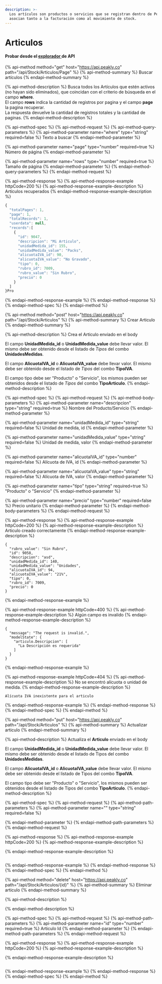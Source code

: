 ```yaml
---
description: >-
  Los artículos son productos o servicios que se registran dentro de Peakly y se
  asocian tanto a la facturación como al movimiento de stock.
---
```


# Articulos

#### Probar desde el [explorador ](https://api.peakly.co/swagger/ui/index#!/Articulos/Articulos_Get)de API 

{% api-method method="get" host="https://api.peakly.co" path="/api/Stock/Articulos/Page" %}
{% api-method-summary %}
Buscar artículos
{% endapi-method-summary %}

{% api-method-description %}
Busca todos los Artículos que estén activos \(no hayan sido eliminados\), que coincidan con el criterio de búsqueda en el campo **where**.  
El campo **rows** indica la cantidad de registros por pagina y el campo **page** la pagina recuperar.  
La respuesta devuelve la cantidad de registros totales y la cantidad de paginas.
{% endapi-method-description %}

{% api-method-spec %}
{% api-method-request %}
{% api-method-query-parameters %}
{% api-method-parameter name="where" type="string" required=false %}
Texto a buscar
{% endapi-method-parameter %}

{% api-method-parameter name="page" type="number" required=true %}
Número de página
{% endapi-method-parameter %}

{% api-method-parameter name="rows" type="number" required=true %}
Tamaño de página
{% endapi-method-parameter %}
{% endapi-method-query-parameters %}
{% endapi-method-request %}

{% api-method-response %}
{% api-method-response-example httpCode=200 %}
{% api-method-response-example-description %}
Artículos recuperados
{% endapi-method-response-example-description %}

```javascript
{
  "totalPages": 1,
  "page": 1,
  "totalRecords": 1,
  "userdata": null,
  "records":[
    {
      "id": 9047,
      "descripcion": "Mi Articulo",
      "unidadMedida_id": 155,
      "unidadMedida_value": "Packs",
      "alicuotaIVA_id": 90,
      "alicuotaIVA_value": "No Gravado",
      "tipo": 0,
      "rubro_id": 7009,
      "rubro_value": "Sin Rubro",
      "precio": 0
    }
  ]
}Pro
```
{% endapi-method-response-example %}
{% endapi-method-response %}
{% endapi-method-spec %}
{% endapi-method %}

{% api-method method="post" host="https://api.peakly.co" path="/api/Stock/Articulos" %}
{% api-method-summary %}
Crear Articulo
{% endapi-method-summary %}

{% api-method-description %}
Crea el Articulo enviado en el body  
  
El campo **UnidadMedida\_id** o **UnidadMedida\_value** debe llevar valor. El mismo debe ser obtenido desde el listado de _Tipos_ del combo **UnidadesMedidas**.   
  
El campo **AlicuotaIVA\_id** o **AlicuotaIVA\_value** debe llevar valor. El mismo debe ser obtenido desde el listado de _Tipos_ del combo **TipoIVA**.  
  
El campo tipo debe ser "Producto" o "Servicio", los mismos pueden ser obtenidos desde el listado de _Tipos_ del combo **TipoArticulo**.
{% endapi-method-description %}

{% api-method-spec %}
{% api-method-request %}
{% api-method-body-parameters %}
{% api-method-parameter name="descripcion" type="string" required=true %}
Nombre del Producto/Servicio
{% endapi-method-parameter %}

{% api-method-parameter name="unidadMedida\_id" type="string" required=false %}
Unidad de medida, id
{% endapi-method-parameter %}

{% api-method-parameter name="unidadMedida\_value" type="string" required=false %}
Unidad de medida, valor
{% endapi-method-parameter %}

{% api-method-parameter name="alicuotaIVA\_id" type="number" required=false %}
Alícuota de IVA, id
{% endapi-method-parameter %}

{% api-method-parameter name="alicuotaIVA\_value" type="string" required=false %}
Alícuota de IVA, valor
{% endapi-method-parameter %}

{% api-method-parameter name="tipo" type="string" required=true %}
"Producto" o "Servicio"
{% endapi-method-parameter %}

{% api-method-parameter name="precio" type="number" required=false %}
Precio unitario
{% endapi-method-parameter %}
{% endapi-method-body-parameters %}
{% endapi-method-request %}

{% api-method-response %}
{% api-method-response-example httpCode=200 %}
{% api-method-response-example-description %}
Articulo creado correctamente
{% endapi-method-response-example-description %}

```
{
  "rubro_value": "Sin Rubro",
  "id": 9058,
  "descripcion": "asd",
  "unidadMedida_id": 140,
  "unidadMedida_value": "Unidades",
  "alicuotaIVA_id": 94,
  "alicuotaIVA_value": "21%",
  "tipo": 0,
  "rubro_id": 7009,
  "precio": 0
}
```
{% endapi-method-response-example %}

{% api-method-response-example httpCode=400 %}
{% api-method-response-example-description %}
Algún campo es invalido
{% endapi-method-response-example-description %}

```
{
  "message": "The request is invalid.",
  "modelState": {
    "articulo.Descripcion": [
      "La Descripción es requerida"
    ]
  }
}
```
{% endapi-method-response-example %}

{% api-method-response-example httpCode=404 %}
{% api-method-response-example-description %}
No se encontró alícuota o unidad de medida.
{% endapi-method-response-example-description %}

```
Alícuota IVA inexistente para el articulo
```
{% endapi-method-response-example %}
{% endapi-method-response %}
{% endapi-method-spec %}
{% endapi-method %}

{% api-method method="put" host="https://api.peakly.co" path="/api/Stock/Articulos" %}
{% api-method-summary %}
Actualizar articulo
{% endapi-method-summary %}

{% api-method-description %}
Actualiza el **Articulo** enviado en el body  
  
El campo **UnidadMedida\_id** o **UnidadMedida\_value** debe llevar valor. El mismo debe ser obtenido desde el listado de Tipos del combo **UnidadesMedidas**.  
  
El campo **AlicuotaIVA\_id** o **AlicuotaIVA\_value** debe llevar valor. El mismo debe ser obtenido desde el listado de Tipos del combo **TipoIVA**.  
  
El campo tipo debe ser "Producto" o "Servicio", los mismos pueden ser obtenidos desde el listado de Tipos del combo **TipoArticulo**.
{% endapi-method-description %}

{% api-method-spec %}
{% api-method-request %}
{% api-method-path-parameters %}
{% api-method-parameter name="" type="string" required=false %}

{% endapi-method-parameter %}
{% endapi-method-path-parameters %}
{% endapi-method-request %}

{% api-method-response %}
{% api-method-response-example httpCode=200 %}
{% api-method-response-example-description %}

{% endapi-method-response-example-description %}

```

```
{% endapi-method-response-example %}
{% endapi-method-response %}
{% endapi-method-spec %}
{% endapi-method %}

{% api-method method="delete" host="https://api.peakly.co" path="/api/Stock/Articulos/{id}" %}
{% api-method-summary %}
Eliminar articulo
{% endapi-method-summary %}

{% api-method-description %}

{% endapi-method-description %}

{% api-method-spec %}
{% api-method-request %}
{% api-method-path-parameters %}
{% api-method-parameter name="id" type="number" required=true %}
Articulo Id
{% endapi-method-parameter %}
{% endapi-method-path-parameters %}
{% endapi-method-request %}

{% api-method-response %}
{% api-method-response-example httpCode=200 %}
{% api-method-response-example-description %}

{% endapi-method-response-example-description %}

```

```
{% endapi-method-response-example %}
{% endapi-method-response %}
{% endapi-method-spec %}
{% endapi-method %}


